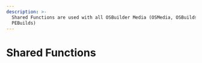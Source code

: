 ```yaml
---
description: >-
  Shared Functions are used with all OSBuilder Media (OSMedia, OSBuilds, and
  PEBuilds)
---
```


# Shared Functions


